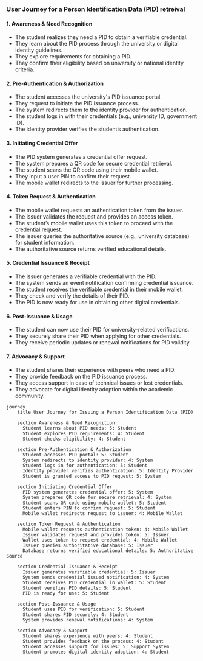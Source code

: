 ### **User Journey for a Person Identification Data (PID) retreival**

#### **1. Awareness & Need Recognition**  
- The student realizes they need a PID to obtain a verifiable credential.  
- They learn about the PID process through the university or digital identity guidelines.  
- They explore requirements for obtaining a PID.  
- They confirm their eligibility based on university or national identity criteria.  

#### **2. Pre-Authentication & Authorization**  
- The student accesses the university's PID issuance portal.  
- They request to initiate the PID issuance process.  
- The system redirects them to the identity provider for authentication.  
- The student logs in with their credentials (e.g., university ID, government ID).  
- The identity provider verifies the student’s authentication.  

#### **3. Initiating Credential Offer**  
- The PID system generates a credential offer request.  
- The system prepares a QR code for secure credential retrieval.  
- The student scans the QR code using their mobile wallet.  
- They input a user PIN to confirm their request.  
- The mobile wallet redirects to the issuer for further processing.  

#### **4. Token Request & Authentication**  
- The mobile wallet requests an authentication token from the issuer.  
- The issuer validates the request and provides an access token.  
- The student’s mobile wallet uses this token to proceed with the credential request.  
- The issuer queries the authoritative source (e.g., university database) for student information.  
- The authoritative source returns verified educational details.  

#### **5. Credential Issuance & Receipt**  
- The issuer generates a verifiable credential with the PID.  
- The system sends an event notification confirming credential issuance.  
- The student receives the verifiable credential in their mobile wallet.  
- They check and verify the details of their PID.  
- The PID is now ready for use in obtaining other digital credentials.  

#### **6. Post-Issuance & Usage**  
- The student can now use their PID for university-related verifications.  
- They securely share their PID when applying for other credentials.  
- They receive periodic updates or renewal notifications for PID validity.  

#### **7. Advocacy & Support**  
- The student shares their experience with peers who need a PID.  
- They provide feedback on the PID issuance process.  
- They access support in case of technical issues or lost credentials.  
- They advocate for digital identity adoption within the academic community.  



```mermaid
journey
    title User Journey for Issuing a Person Identification Data (PID)
    
    section Awareness & Need Recognition
      Student learns about PID needs: 5: Student
      Student explores PID requirements: 4: Student
      Student checks eligibility: 4: Student

    section Pre-Authentication & Authorization
      Student accesses PID portal: 5: Student
      System redirects to identity provider: 4: System
      Student logs in for authentication: 5: Student
      Identity provider verifies authentication: 5: Identity Provider
      Student is granted access to PID request: 5: System

    section Initiating Credential Offer
      PID system generates credential offer: 5: System
      System prepares QR code for secure retrieval: 4: System
      Student scans QR code using mobile wallet: 5: Student
      Student enters PIN to confirm request: 5: Student
      Mobile wallet redirects request to issuer: 4: Mobile Wallet

    section Token Request & Authentication
      Mobile wallet requests authentication token: 4: Mobile Wallet
      Issuer validates request and provides token: 5: Issuer
      Wallet uses token to request credential: 4: Mobile Wallet
      Issuer queries authoritative database: 5: Issuer
      Database returns verified educational details: 5: Authoritative Source

    section Credential Issuance & Receipt
      Issuer generates verifiable credential: 5: Issuer
      System sends credential issued notification: 4: System
      Student receives PID credential in wallet: 5: Student
      Student verifies PID details: 5: Student
      PID is ready for use: 5: Student

    section Post-Issuance & Usage
      Student uses PID for verification: 5: Student
      Student shares PID securely: 4: Student
      System provides renewal notifications: 4: System

    section Advocacy & Support
      Student shares experience with peers: 4: Student
      Student provides feedback on the process: 4: Student
      Student accesses support for issues: 5: Support System
      Student promotes digital identity adoption: 4: Student
```


